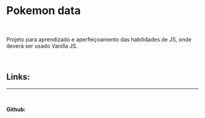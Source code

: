 # Pokemon data

<br>
<p>
Projeto para aprendizado e aperfeiçoamento das habilidades de JS, onde deverá ser usado Vanilla JS.</p>
<br>

## Links:

---

<br>

**Github:**
